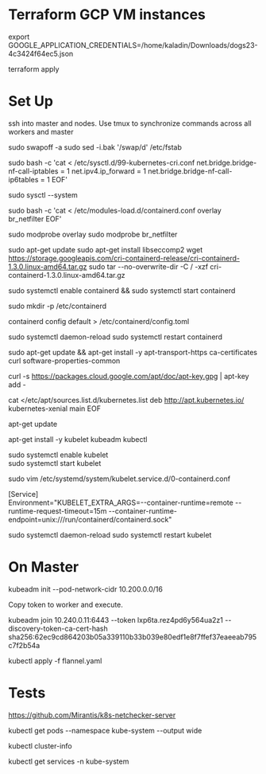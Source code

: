 # Terraform GCP VM instances

export GOOGLE_APPLICATION_CREDENTIALS=/home/kaladin/Downloads/dogs23-4c3424f64ec5.json

terraform apply


# Set Up

ssh into master and nodes. Use tmux to synchronize commands across all workers and master


sudo swapoff -a
sudo sed -i.bak '/swap/d' /etc/fstab


sudo bash -c 'cat <<EOF > /etc/sysctl.d/99-kubernetes-cri.conf
net.bridge.bridge-nf-call-iptables  = 1
net.ipv4.ip_forward                 = 1
net.bridge.bridge-nf-call-ip6tables = 1
EOF'

sudo sysctl --system



sudo bash -c 'cat <<EOF > /etc/modules-load.d/containerd.conf 
overlay
br_netfilter
EOF'

sudo modprobe overlay
sudo modprobe br_netfilter


sudo apt-get update
sudo apt-get install libseccomp2
wget https://storage.googleapis.com/cri-containerd-release/cri-containerd-1.3.0.linux-amd64.tar.gz
sudo tar --no-overwrite-dir -C / -xzf cri-containerd-1.3.0.linux-amd64.tar.gz

sudo systemctl enable containerd && sudo systemctl start containerd

sudo mkdir -p /etc/containerd 

containerd config default > /etc/containerd/config.toml

sudo systemctl daemon-reload
sudo systemctl restart containerd

sudo apt-get update && apt-get install -y apt-transport-https ca-certificates curl software-properties-common

curl -s https://packages.cloud.google.com/apt/doc/apt-key.gpg | apt-key add -

cat <<EOF >/etc/apt/sources.list.d/kubernetes.list
deb http://apt.kubernetes.io/ kubernetes-xenial main
EOF

apt-get update 


apt-get install -y kubelet kubeadm kubectl

sudo systemctl enable kubelet  
sudo systemctl start kubelet

sudo vim /etc/systemd/system/kubelet.service.d/0-containerd.conf

[Service]                                                 
Environment="KUBELET_EXTRA_ARGS=--container-runtime=remote --runtime-request-timeout=15m --container-runtime-endpoint=unix:///run/containerd/containerd.sock"

sudo systemctl daemon-reload
sudo systemctl restart kubelet

# On Master

kubeadm init --pod-network-cidr 10.200.0.0/16 

Copy token to worker and execute.

kubeadm join 10.240.0.11:6443 --token lxp6ta.rez4pd6y564ua2z1 --discovery-token-ca-cert-hash sha256:62ec9cd864203b05a339110b33b039e80edf1e8f7ffef37eaeeab795c7f2b54a


kubectl apply -f flannel.yaml

# Tests

https://github.com/Mirantis/k8s-netchecker-server

kubectl get pods --namespace kube-system --output wide

kubectl cluster-info

kubectl get services -n kube-system
